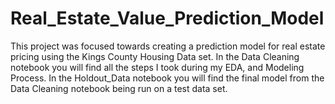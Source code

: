 # Real_Estate_Value_Prediction_Model
This project was focused towards creating a prediction model for real estate pricing using the Kings County Housing Data set. 
In the Data Cleaning notebook you will find all the steps I took during my EDA, and Modeling Process.
In the Holdout_Data notebook you will find the final model from the Data Cleaning notebook being run on a test data set.
